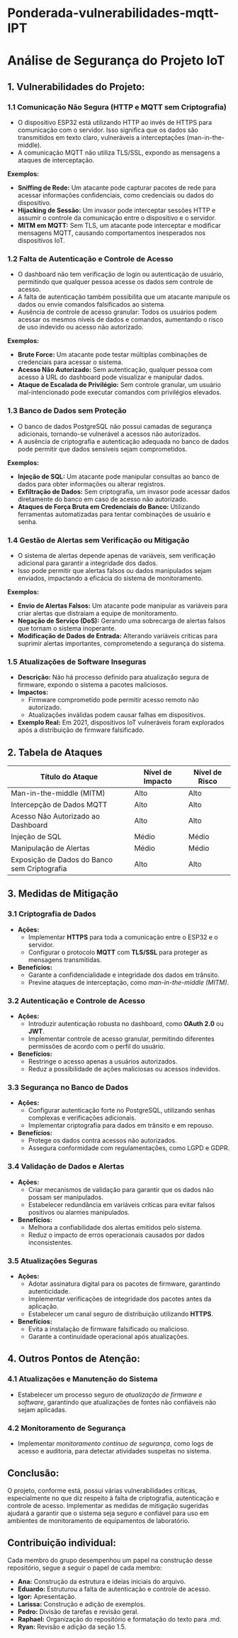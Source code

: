 # Ponderada-vulnerabilidades-mqtt-IPT

# Análise de Segurança do Projeto IoT

## 1. Vulnerabilidades do Projeto:

### 1.1 Comunicação Não Segura (HTTP e MQTT sem Criptografia)
- O dispositivo ESP32 está utilizando HTTP ao invés de HTTPS para comunicação com o servidor. Isso significa que os dados são transmitidos em texto claro, vulneráveis a interceptações (man-in-the-middle).
- A comunicação MQTT não utiliza TLS/SSL, expondo as mensagens a ataques de interceptação.

**Exemplos:**
- **Sniffing de Rede:** Um atacante pode capturar pacotes de rede para acessar informações confidenciais, como credenciais ou dados do dispositivo.
- **Hijacking de Sessão:** Um invasor pode interceptar sessões HTTP e assumir o controle da comunicação entre o dispositivo e o servidor.
- **MITM em MQTT:** Sem TLS, um atacante pode interceptar e modificar mensagens MQTT, causando comportamentos inesperados nos dispositivos IoT.

### 1.2 Falta de Autenticação e Controle de Acesso
- O dashboard não tem verificação de login ou autenticação de usuário, permitindo que qualquer pessoa acesse os dados sem controle de acesso.
- A falta de autenticação também possibilita que um atacante manipule os dados ou envie comandos falsificados ao sistema.
- Ausência de controle de acesso granular: Todos os usuários podem acessar os mesmos níveis de dados e comandos, aumentando o risco de uso indevido ou acesso não autorizado.

**Exemplos:**
- **Brute Force:** Um atacante pode testar múltiplas combinações de credenciais para acessar o sistema.
- **Acesso Não Autorizado:** Sem autenticação, qualquer pessoa com acesso à URL do dashboard pode visualizar e manipular dados.
- **Ataque de Escalada de Privilégio:** Sem controle granular, um usuário mal-intencionado pode executar comandos com privilégios elevados.

### 1.3 Banco de Dados sem Proteção
- O banco de dados PostgreSQL não possui camadas de segurança adicionais, tornando-se vulnerável a acessos não autorizados.
- A ausência de criptografia e autenticação adequada no banco de dados pode permitir que dados sensíveis sejam comprometidos.

**Exemplos:**
- **Injeção de SQL:** Um atacante pode manipular consultas ao banco de dados para obter informações ou alterar registros.
- **Exfiltração de Dados:** Sem criptografia, um invasor pode acessar dados diretamente do banco em caso de acesso não autorizado.
- **Ataques de Força Bruta em Credenciais do Banco:** Utilizando ferramentas automatizadas para tentar combinações de usuário e senha.

### 1.4 Gestão de Alertas sem Verificação ou Mitigação
- O sistema de alertas depende apenas de variáveis, sem verificação adicional para garantir a integridade dos dados.
- Isso pode permitir que alertas falsos ou dados manipulados sejam enviados, impactando a eficácia do sistema de monitoramento.

**Exemplos:**
- **Envio de Alertas Falsos:** Um atacante pode manipular as variáveis para criar alertas que distraiam a equipe de monitoramento.
- **Negação de Serviço (DoS):** Gerando uma sobrecarga de alertas falsos que tornam o sistema inoperante.
- **Modificação de Dados de Entrada:** Alterando variáveis críticas para suprimir alertas importantes, comprometendo a segurança do sistema.

### 1.5 Atualizações de Software Inseguras
- **Descrição:** Não há processo definido para atualização segura de firmware, expondo o sistema a pacotes maliciosos.
- **Impactos:**
  - Firmware comprometido pode permitir acesso remoto não autorizado.
  - Atualizações inválidas podem causar falhas em dispositivos.
- **Exemplo Real:** Em 2021, dispositivos IoT vulneráveis foram explorados após a distribuição de firmware falsificado.

## 2. Tabela de Ataques

| Título do Ataque                        | Nível de Impacto | Nível de Risco |
|-----------------------------------------|------------------|----------------|
| Man-in-the-middle (MITM)                | Alto             | Alto           |
| Intercepção de Dados MQTT               | Alto             | Alto           |
| Acesso Não Autorizado ao Dashboard      | Alto             | Alto           |
| Injeção de SQL                          | Médio            | Médio          |
| Manipulação de Alertas                  | Médio            | Médio          |
| Exposição de Dados do Banco sem Criptografia | Alto             | Alto           |

## 3. Medidas de Mitigação

### 3.1 Criptografia de Dados
- **Ações:**
  - Implementar **HTTPS** para toda a comunicação entre o ESP32 e o servidor.
  - Configurar o protocolo **MQTT** com **TLS/SSL** para proteger as mensagens transmitidas.
- **Benefícios:**
  - Garante a confidencialidade e integridade dos dados em trânsito.
  - Previne ataques de interceptação, como *man-in-the-middle (MITM)*.

### 3.2 Autenticação e Controle de Acesso
- **Ações:**
  - Introduzir autenticação robusta no dashboard, como **OAuth 2.0** ou **JWT**.
  - Implementar controle de acesso granular, permitindo diferentes permissões de acordo com o perfil do usuário.
- **Benefícios:**
  - Restringe o acesso apenas a usuários autorizados.
  - Reduz a possibilidade de ações maliciosas ou acessos indevidos.

### 3.3 Segurança no Banco de Dados
- **Ações:**
  - Configurar autenticação forte no PostgreSQL, utilizando senhas complexas e verificações adicionais.
  - Implementar criptografia para dados em trânsito e em repouso.
- **Benefícios:**
  - Protege os dados contra acessos não autorizados.
  - Assegura conformidade com regulamentações, como LGPD e GDPR.

### 3.4 Validação de Dados e Alertas
- **Ações:**
  - Criar mecanismos de validação para garantir que os dados não possam ser manipulados.
  - Estabelecer redundância em variáveis críticas para evitar falsos positivos ou alarmes manipulados.
- **Benefícios:**
  - Melhora a confiabilidade dos alertas emitidos pelo sistema.
  - Reduz o impacto de erros operacionais causados por dados inconsistentes.

### 3.5 Atualizações Seguras
- **Ações:**
  - Adotar assinatura digital para os pacotes de firmware, garantindo autenticidade.
  - Implementar verificações de integridade dos pacotes antes da aplicação.
  - Estabelecer um canal seguro de distribuição utilizando **HTTPS**.
- **Benefícios:**
  - Evita a instalação de firmware falsificado ou malicioso.
  - Garante a continuidade operacional após atualizações.

## 4. Outros Pontos de Atenção:

### 4.1 Atualizações e Manutenção do Sistema
- Estabelecer um processo seguro de *atualização de firmware e software*, garantindo que atualizações de fontes não confiáveis não sejam aplicadas.

### 4.2 Monitoramento de Segurança
- Implementar *monitoramento contínuo de segurança*, como logs de acesso e auditoria, para detectar atividades suspeitas no sistema.

## Conclusão:
O projeto, conforme está, possui várias vulnerabilidades críticas, especialmente no que diz respeito à falta de criptografia, autenticação e controle de acesso. Implementar as medidas de mitigação sugeridas ajudará a garantir que o sistema seja seguro e confiável para uso em ambientes de monitoramento de equipamentos de laboratório.

## Contribuição individual:
Cada membro do grupo desempenhou um papel na construção desse repositório, segue a seguir o papel de cada membro:

- **Ana:** Construção da estrutura e ideias iniciais do arquivo.
- **Eduardo:** Estruturou a falta de autenticação e controle de acesso.
- **Igor:** Apresentação.
- **Larissa:** Construção e adição de exemplos.
- **Pedro:** Divisão de tarefas e revisão geral.
- **Raphael:** Organização do repositório e formatação do texto para .md.
- **Ryan:** Revisão e adição da seção 1.5.
